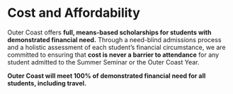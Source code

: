 # Cost and Affordability

Outer Coast offers **full, means-based scholarships for students with demonstrated financial need.** Through a need-blind admissions process and a holistic assessment of each student’s financial circumstance, we are committed to ensuring that **cost is never a barrier to attendance** for any student admitted to the Summer Seminar or the Outer Coast Year.

**Outer Coast will meet 100% of demonstrated financial need for all students, including travel.**
